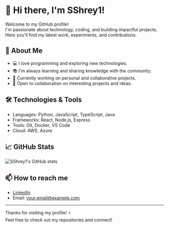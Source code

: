 # 👋 Hi there, I'm SShrey1!

Welcome to my GitHub profile!  
I'm passionate about technology, coding, and building impactful projects. Here you'll find my latest work, experiments, and contributions.

## 🚀 About Me

- 💻 I love programming and exploring new technologies.
- 📚 I'm always learning and sharing knowledge with the community.
- 🌱 Currently working on personal and collaborative projects.
- 🤝 Open to collaboration on interesting projects and ideas.

## 🛠️ Technologies & Tools

- Languages: Python, JavaScript, TypeScript, Java
- Frameworks: React, Node.js, Express
- Tools: Git, Docker, VS Code
- Cloud: AWS, Azure

## 📈 GitHub Stats

![SShrey1's GitHub stats](https://github-readme-stats.vercel.app/api?username=SShrey1&show_icons=true&theme=dracula)

## 📫 How to reach me

- [LinkedIn](https://www.linkedin.com/in/your-linkedin)  
- Email: your.email@example.com

---

Thanks for visiting my profile! ⭐️  
Feel free to check out my repositories and connect!
